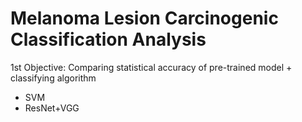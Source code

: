 # Melanoma Lesion Carcinogenic Classification Analysis


1st Objective:
Comparing statistical accuracy of pre-trained model + classifying algorithm 
- SVM
- ResNet+VGG
